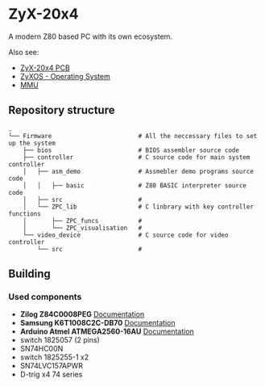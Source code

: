 # ZyX-20x4
A modern Z80 based PC with its own ecosystem.

Also see:
* [ZyX-20x4 PCB](https://github.com/Z20x4/PCB)
* [ZyXOS - Operating System ](https://github.com/Z20x4/ZyXOS)
* [MMU](https://github.com/Z20x4/FPGA)

## Repository structure

```
.
└── Firmware                        # All the neccessary files to set up the system 
    ├── bios                        # BIOS assembler source code
    ├── controller                  # C source code for main system controller
    │   ├── asm_demo                # Assmebler demo programs source code
    │   │   ├── basic               # Z80 BASIC interpreter source code
    │   ├── src                     # 
    │   └── ZPC_lib                 # C linbrary with key controller functions
    │       ├── ZPC_funcs           # 
    │       └── ZPC_visualisation   #
    └── video_device                # C source code for video controller
        └── src                     # 

```

## Building

### Used components

- **Zilog Z84C0008PEG**
[Documentation](https://www.zilog.com/index.php?option=com_product&Itemid=26&task=docs&businessLine=&parent_id=139&familyId=20&productId=Z84C00)
- **Samsung K6T1008C2C-DB70**
[Documentation](https://datasheet.ciiva.com/26786/k6t1008c2c-db70-26786234.pdf)
- **Arduino Atmel ATMEGA2560-16AU**
[Documentation](http://ww1.microchip.com/downloads/en/DeviceDoc/ATmega640-1280-1281-2560-2561-Datasheet-DS40002211A.pdf)
- switch 1825057 (2 pins)
- SN74HC00N
- switch 1825255-1 x2
- SN74LVC157APWR
- D-trig x4 74 series
